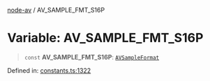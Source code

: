 [node-av](../globals.md) / AV\_SAMPLE\_FMT\_S16P

# Variable: AV\_SAMPLE\_FMT\_S16P

> `const` **AV\_SAMPLE\_FMT\_S16P**: [`AVSampleFormat`](../type-aliases/AVSampleFormat.md)

Defined in: [constants.ts:1322](https://github.com/seydx/av/blob/f8631fc881b394300b1479f511d55cf1c370a87f/src/constants/constants.ts#L1322)
